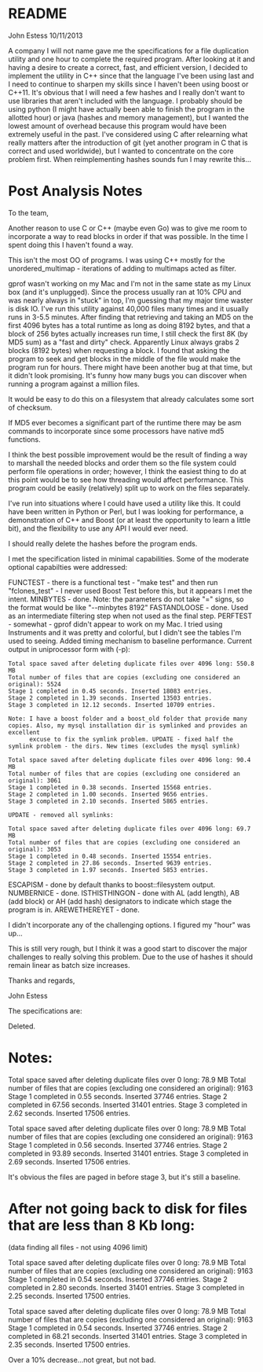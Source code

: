 README
======

John Estess 10/11/2013

A company I will not name gave me the specifications for a file duplication utility and one hour to complete the required program. After looking at it and having a desire to create a correct, fast, and efficient version, I decided to implement the utility in C++ since that the language I've been using last and I need to continue to sharpen my skills since I haven't been using boost or C++11. It's obvious that I will need a few hashes and I really don't want to use libraries that aren't included with the language. I probably should be using python (I might have actually been able to finish the program in the allotted hour) or java (hashes and memory management), but I wanted the lowest amount of overhead because this program would have been extremely useful in the past. I've considered using C after relearning what really matters after the introduction of git (yet another program in C that is correct and used worldwide), but I wanted to concentrate on the core problem first. When reimplementing hashes sounds fun I may rewrite this...


Post Analysis Notes
===================

To the team,

Another reason to use C or C++ (maybe even Go) was to give me room to incorporate a way to read blocks in order if that was possible. In the time I spent doing this I haven't found a way.

This isn't the most OO of programs. I was using C++ mostly for the unordered_multimap - iterations of adding to multimaps acted as filter.

gprof wasn't working on my Mac and I'm not in the same state as my Linux box (and it's unplugged). Since the process usually ran at 10% CPU and was nearly always in "stuck" in top, I'm guessing that my major time waster is disk IO. I've run this utility against 40,000 files many times and it usually runs in 3-5.5 minutes. After finding that retrieving and taking an MD5 on the first 4096 bytes has a total runtime as long as doing 8192 bytes, and that a block of 256 bytes actually increases run time, I still check the first 8K (by MD5 sum) as a "fast and dirty" check. Apparently Linux always grabs 2 blocks (8192 bytes) when requesting a block. I found that asking the program to seek and get blocks in the middle of the file would make the program run for hours. There might have been another bug at that time, but it didn't look promising. It's funny how many bugs you can discover when running a program against a million files.

It would be easy to do this on a filesystem that already calculates some sort of checksum.

If MD5 ever becomes a significant part of the runtime there may be asm commands to incorporate since some processors have native md5 functions.

I think the best possible improvement would be the result of finding a way to marshall the needed blocks and order them so the file system could perform file operations in order; however, I think the easiest thing to do at this point would be to see how threading would affect performance. This program could be easily (relatively) split up to work on the files separately.

I've run into situations where I could have used a utility like this. It could have been written in Python or Perl, but I was looking for performance, a demonstration of C++ and Boost (or at least the opportunity to learn a little bit), and the flexibility to use any API I would ever need. 

I should really delete the hashes before the program ends.

I met the specification listed in minimal capabilities. Some of the moderate optional capabilties were addressed:

FUNCTEST - there is a functional test - "make test" and then run "fclones_test" - I never used Boost Test before this, but it appears I met the intent.
MINBYTES - done. Note: the parameters do not take "=" signs, so the format would be like "--minbytes 8192"
FASTANDLOOSE - done. Used as an intermediate filtering step when not used as the final step.
PERFTEST - somewhat - gprof didn't appear to work on my Mac. I tried using Instruments and it was pretty and colorful, but I didn't see the tables I'm used to seeing. Added timing mechanism to baseline performance. Current output in uniprocessor form with (-p):

    Total space saved after deleting duplicate files over 4096 long: 550.8 MB
    Total number of files that are copies (excluding one considered an original): 5524
    Stage 1 completed in 0.45 seconds. Inserted 18083 entries.
    Stage 2 completed in 1.39 seconds. Inserted 13503 entries.
    Stage 3 completed in 12.12 seconds. Inserted 10709 entries.

    Note: I have a boost folder and a boost_old folder that provide many copies. Also, my mysql installation dir is symlinked and provides an excellent 
          excuse to fix the symlink problem. UPDATE - fixed half the symlink problem - the dirs. New times (excludes the mysql symlink)

    Total space saved after deleting duplicate files over 4096 long: 90.4 MB
    Total number of files that are copies (excluding one considered an original): 3061
    Stage 1 completed in 0.38 seconds. Inserted 15568 entries.
    Stage 2 completed in 1.00 seconds. Inserted 9656 entries.
    Stage 3 completed in 2.10 seconds. Inserted 5865 entries.

    UPDATE - removed all symlinks:

    Total space saved after deleting duplicate files over 4096 long: 69.7 MB
    Total number of files that are copies (excluding one considered an original): 3053
    Stage 1 completed in 0.48 seconds. Inserted 15554 entries.
    Stage 2 completed in 27.86 seconds. Inserted 9639 entries.
    Stage 3 completed in 1.97 seconds. Inserted 5853 entries.

ESCAPISM - done by default thanks to boost::filesystem output.
NUMBERNICE - done.
ISTHISTHINGON - done with AL (add length), AB (add block) or AH (add hash) designators to indicate which stage the program is in. 
AREWETHEREYET - done.

I didn't incorporate any of the challenging options. I figured my "hour" was up...

This is still very rough, but I think it was a good start to discover the major challenges to really solving this problem. Due to the use of hashes it should remain linear as batch size increases.

Thanks and regards,

John Estess


The specifications are:

Deleted.

Notes:
======

Total space saved after deleting duplicate files over 0 long: 78.9 MB
Total number of files that are copies (excluding one considered an original): 9163
Stage 1 completed in 0.55 seconds. Inserted 37746 entries.
Stage 2 completed in 67.56 seconds. Inserted 31401 entries.
Stage 3 completed in 2.62 seconds. Inserted 17506 entries.

Total space saved after deleting duplicate files over 0 long: 78.9 MB
Total number of files that are copies (excluding one considered an original): 9163
Stage 1 completed in 0.56 seconds. Inserted 37746 entries.
Stage 2 completed in 93.89 seconds. Inserted 31401 entries.
Stage 3 completed in 2.69 seconds. Inserted 17506 entries.

It's obvious the files are paged in before stage 3, but it's still a baseline.



After not going back to disk for files that are less than 8 Kb long:
====================================================================
(data finding all files - not using 4096 limit)

Total space saved after deleting duplicate files over 0 long: 78.9 MB
Total number of files that are copies (excluding one considered an original): 9163
Stage 1 completed in 0.54 seconds. Inserted 37746 entries.
Stage 2 completed in 2.80 seconds. Inserted 31401 entries.
Stage 3 completed in 2.25 seconds. Inserted 17500 entries.

Total space saved after deleting duplicate files over 0 long: 78.9 MB
Total number of files that are copies (excluding one considered an original): 9163
Stage 1 completed in 0.54 seconds. Inserted 37746 entries.
Stage 2 completed in 68.21 seconds. Inserted 31401 entries.
Stage 3 completed in 2.35 seconds. Inserted 17500 entries.

Over a 10% decrease...not great, but not bad.
